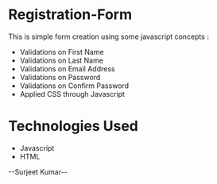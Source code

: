 # Registration-Form

This is simple form creation using some javascript concepts :
* Validations on First Name
* Validations on Last Name
* Validations on Email Address
* Validations on Password
* Validations on Confirm Password
* Applied CSS through Javascript

# Technologies Used
* Javascript
* HTML

--Surjeet Kumar--
